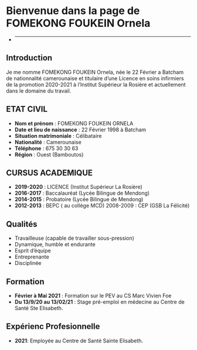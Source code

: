 # Bienvenue dans la page de FOMEKONG FOUKEIN Ornela
* __________________________________________________________________

## Introduction

Je me nomme FOMEKONG FOUKEIN Ornela, née le 22 Février a Batcham de nationnalité camerounaise et titulaire d’une Licence en soins infirmiers de la promotion 2020-2021 à l’Institut Supérieur la Rosière et actuellement dans le domaine du travail.

## ETAT CIVIL

* **Nom et prénom** : FOMEKONG FOUKEIN ORNELA 
* **Date et lieu de naissance** : 22 Février 1998 à Batcham 
* **Situation matrimoniale** : Célibataire 
* **Nationalité** : Camerounaise 
* **Téléphone** : 675 30 30 63 
* **Région** : Ouest (Bamboutos)

## CURSUS ACADEMIQUE
* **2019-2020** : LICENCE (Institut Supérieur La Rosière) 
* **2016-2017** : Baccalauréat (Lycée Bilingue de Mendong) 
* **2014-2015** : Probatoire (Lycée Bilingue de Mendong) 
* **2012-2013** : BEPC ( au collège MCD) 2008-2009 : CEP (GSB La Félicité) 

## Qualités
* Travailleuse (capable de travailler sous-pression)
* Dynamique, humble et endurante
* Esprit d’équipe
* Entreprenante
* Disciplinée

## Formation
* **Février à Mai 2021** : Formation sur le PEV au CS Marc Vivien Foe 
*  **Du 13/9/20 au 13/02/21** : Stage pré-emploi en médecine au Centre de Santé Ste Elisabeth.

## Expérienc Profesionnelle
*  **2021**: Employée au Centre de Santé Sainte Elisabeth.
